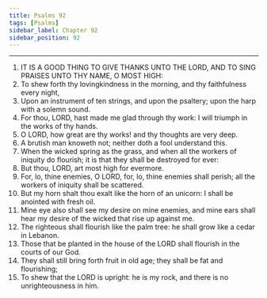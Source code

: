 ```yaml
---
title: Psalms 92
tags: [Psalms]
sidebar_label: Chapter 92
sidebar_position: 92
---
```


---
1. IT IS A GOOD THING TO GIVE THANKS UNTO THE LORD, AND TO SING PRAISES UNTO THY NAME, O MOST HIGH:
2. To shew forth thy lovingkindness in the morning, and thy faithfulness every night,
3. Upon an instrument of ten strings, and upon the psaltery; upon the harp with a solemn sound.
4. For thou, LORD, hast made me glad through thy work: I will triumph in the works of thy hands.
5. O LORD, how great are thy works! and thy thoughts are very deep.
6. A brutish man knoweth not; neither doth a fool understand this.
7. When the wicked spring as the grass, and when all the workers of iniquity do flourish; it is that they shall be destroyed for ever:
8. But thou, LORD, art most high for evermore.
9. For, lo, thine enemies, O LORD, for, lo, thine enemies shall perish; all the workers of iniquity shall be scattered.
10. But my horn shalt thou exalt like the horn of an unicorn: I shall be anointed with fresh oil.
11. Mine eye also shall see my desire on mine enemies, and mine ears shall hear my desire of the wicked that rise up against me.
12. The righteous shall flourish like the palm tree: he shall grow like a cedar in Lebanon.
13. Those that be planted in the house of the LORD shall flourish in the courts of our God.
14. They shall still bring forth fruit in old age; they shall be fat and flourishing;
15. To shew that the LORD is upright: he is my rock, and there is no unrighteousness in him.